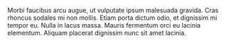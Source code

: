 Morbi faucibus arcu augue, ut vulputate ipsum malesuada gravida. Cras rhoncus sodales mi non mollis. Etiam porta dictum odio, et dignissim mi tempor eu. Nulla in lacus massa. Mauris fermentum orci eu lacinia elementum. Aliquam placerat dignissim nunc sit amet lacinia.
